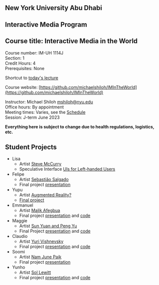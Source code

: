 ## New York University Abu Dhabi    
## Interactive Media Program    
## Course title: Interactive Media in the World
Course number: IM-UH 1114J  
Section: 1    
Credit Hours: 4         
Prerequisites: None       

Shortcut to [today's lecture](lectureNotes.md/#todays-lecture)  

Course website: [https://github.com/michaelshiloh/IMInTheWorld](https://github.com/michaelshiloh/IMInTheWorld)      

Instructor: Michael Shiloh mshiloh@nyu.edu    
Office hours: By appointment  
Meeting times: Varies, see the [Schedule](schedule.md)  
Session: J-term June 2023  

**Everything here is subject to change due to health regulations, logistics, etc.**

## Student Projects

- Lisa
  - Artist [Steve
    McCurry](https://nyu0-my.sharepoint.com/:p:/g/personal/ys5171_nyu_edu/Eb4RLCj0kGVMkTloPeoy7dcBlzJxjTzMg8RWui89A9mSuA?e=qNFWFM)
  - Speculative Interface [UIs for Left-handed
    Users](https://nyu0-my.sharepoint.com/:p:/g/personal/ys5171_nyu_edu/EZzY9Flk9gBHo0LrvsK4CRsBru56aKz0IzSdxR-KDPHP_g?e=mtKKZG)
- Felipe 
    - Artist [Sebastião Salgado](https://www.canva.com/design/DAFlQpLHLFU/bxt482U6cICAJsXec_yvMQ/edit?utm_content=DAFlQpLHLFU&utm_campaign=designshare&utm_medium=link2&utm_source=sharebutton)
    - Final project [presentation](https://whynotnyutelaviv.my.canva.site/)
- Yupu
  - Artist [Augmented Reality?](https://www.canva.com/design/DAFlJ1pLhAI/9qsjCD-NSf5-lsA8zvZoFQ/edit?utm_content=DAFlJ1pLhAI&utm_campaign=designshare&utm_medium=link2&utm_source=sharebutton)
  - [Final
    project](https://www.canva.com/design/DAFlr8sQXEE/Ng5kn2SZ9nPIyEz5HvQkuQ/edit?utm_content=DAFlr8sQXEE&utm_campaign=designshare&utm_medium=link2&utm_source=sharebutton)
- Emmanuel 
    - Artist [Malik Afegbua](studentProjects/IM_Presentation_Emmanuel.pptx)
    - Final project
      [presentation](https://docs.google.com/presentation/d/1W-bhSo9oZdTbG2eJcjuqSim-uwX39FjWhHHACS5GtiE/edit?usp=sharing)
      and [code](studentProjects/rainbow_clock)
- Maggie 
  - Artist [Sun Yuan and Peng Yu](studentProjects/MaggieLi_SunYuanandPengYu.pptx)
  - Final Project
    [presentation](https://docs.google.com/presentation/d/16QopG6JQ9Q41oLw6Hvxnlf_JMFMHjVKOSjDaJbj4KXM/edit#slide=id.g252385d332e_0_10)
    and [code](studentProjects/maggie/final_prj/)
- Claudio 
  - Artist [Yuri
 Vishnevsky](https://docs.google.com/presentation/d/1irQ6QLfE5Xie-Z8EVAMAWGLh92UXyODt_oHjaCBNll0/edit#slide=id.p)
  - Final
    project [presentation](https://www.canva.com/design/DAFlbshSKls/JCvuIadJUHFxzvs9LS--9A/edit?utm_content=DAFlbshSKls&utm_campaign=designshare&utm_medium=link2&utm_source=sharebutton)
    and [code](studentProjects/TawfirApp/)
- Soomi 
  - Artist [Nam June Paik](https://docs.google.com/presentation/d/1DSTFNzgLWF7KJa1HpUS6oafpZIjLZvEU/edit#slide=id.p1)
  - Final project
    [presentation](https://www.canva.com/design/DAFlvue55r4/1ClZMaFBxS8QBEUL8uPRPA/edit?utm_content=DAFlvue55r4&utm_campaign=designshare&utm_medium=link2&utm_source=sharebutton)
- Yunho
  - Artist [Sol Lewitt](https://docs.google.com/presentation/d/1ZWNAQNP5nqHjtc_TTo0STbRDum7LC2djrMNyYhH0EqA/edit?usp=sharing)
  - Final
  project [presentation](https://docs.google.com/presentation/d/1cWnAkUNNm9y_IG1ijRyyMl8XaR0jGrCzZ8tGrD_FS3E/edit?usp=sharing)
    and [code](studentProjects/Final_Project_UI_Yunho.pde)
